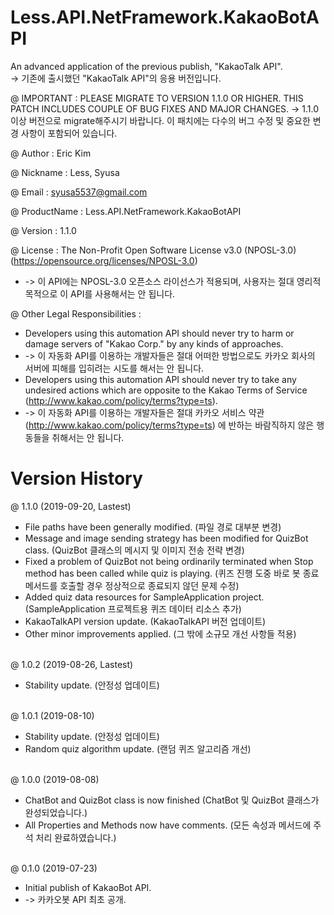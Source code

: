 # Less.API.NetFramework.KakaoBotAPI
An advanced application of the previous publish, "KakaoTalk API". <br/>
-> 기존에 출시했던 "KakaoTalk API"의 응용 버전입니다.

@ IMPORTANT : PLEASE MIGRATE TO VERSION 1.1.0 OR HIGHER. THIS PATCH INCLUDES COUPLE OF BUG FIXES AND MAJOR CHANGES.
-> 1.1.0 이상 버전으로 migrate해주시기 바랍니다. 이 패치에는 다수의 버그 수정 및 중요한 변경 사항이 포함되어 있습니다.

@ Author : Eric Kim

@ Nickname : Less, Syusa

@ Email : syusa5537@gmail.com

@ ProductName : Less.API.NetFramework.KakaoBotAPI

@ Version : 1.1.0

@ License : The Non-Profit Open Software License v3.0 (NPOSL-3.0) (https://opensource.org/licenses/NPOSL-3.0) <br/>
- -> 이 API에는 NPOSL-3.0 오픈소스 라이선스가 적용되며, 사용자는 절대 영리적 목적으로 이 API를 사용해서는 안 됩니다.

@ Other Legal Responsibilities : <br/>
- Developers using this automation API should never try to harm or damage servers of "Kakao Corp." by any kinds of approaches. <br/>
- -> 이 자동화 API를 이용하는 개발자들은 절대 어떠한 방법으로도 카카오 회사의 서버에 피해를 입히려는 시도를 해서는 안 됩니다. <br/>
- Developers using this automation API should never try to take any undesired actions which are opposite to the Kakao Terms of Service (http://www.kakao.com/policy/terms?type=ts). <br/>
- -> 이 자동화 API를 이용하는 개발자들은 절대 카카오 서비스 약관 (http://www.kakao.com/policy/terms?type=ts) 에 반하는 바람직하지 않은 행동들을 취해서는 안 됩니다.

# Version History
@ 1.1.0 (2019-09-20, Lastest) <br/>
- File paths have been generally modified. (파일 경로 대부분 변경) <br/>
- Message and image sending strategy has been modified for QuizBot class. (QuizBot 클래스의 메시지 및 이미지 전송 전략 변경) <br/>
- Fixed a problem of QuizBot not being ordinarily terminated when Stop method has been called while quiz is playing. (퀴즈 진행 도중 바로 봇 종료 메서드를 호출할 경우 정상적으로 종료되지 않던 문제 수정) <br/>
- Added quiz data resources for SampleApplication project. (SampleApplication 프로젝트용 퀴즈 데이터 리소스 추가) <br/>
- KakaoTalkAPI version update. (KakaoTalkAPI 버전 업데이트) <br/>
- Other minor improvements applied. (그 밖에 소규모 개선 사항들 적용) <br/><br/>

@ 1.0.2 (2019-08-26, Lastest) <br/>
- Stability update. (안정성 업데이트) <br/><br/>

@ 1.0.1 (2019-08-10) <br/>
- Stability update. (안정성 업데이트) <br/>
- Random quiz algorithm update. (랜덤 퀴즈 알고리즘 개선) <br/><br/>

@ 1.0.0 (2019-08-08) <br/>
- ChatBot and QuizBot class is now finished (ChatBot 및 QuizBot 클래스가 완성되었습니다.) <br/>
- All Properties and Methods now have comments. (모든 속성과 메서드에 주석 처리 완료하였습니다.) <br/><br/>

@ 0.1.0 (2019-07-23) <br/>
- Initial publish of KakaoBot API. <br/>
- -> 카카오봇 API 최초 공개.
